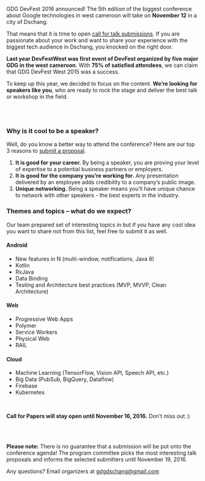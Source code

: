 GDG DevFest 2016 announced! The 5th edition of the biggest conference about Google technologies in west cameroon will take on **November 12** in a city of Dschang.

That means that it is time to open [call for talk submissions](https://docs.google.com/forms/d/e/1FAIpQLSdHK40rLKkqbScfJq2nYl_qHPggbV2MfWA7Tu7EGMgpebahww/viewform). If you are passionate about your work and want to share your experience with the biggest tech audience in Dschang, you knocked on the right door.

**Last year DevFestWest was first event of DevFest organized by five major GDG in the west cameroon**. With **75% of satisfied attendees**, we can claim that GDG DevFest West 2015 was a success.

To keep up this year, we decided to focus on the content. **We’re looking for speakers like you**, who are ready to rock the stage and deliver the best talk or workshop in the field.
<div class="text-center">
<a href="https://docs.google.com/forms/d/e/1FAIpQLSdHK40rLKkqbScfJq2nYl_qHPggbV2MfWA7Tu7EGMgpebahww/viewform" target="_blank" class="style-scope header-content" style="color: white; ">
  <paper-button class="primary style-scope header-content x-scope paper-button-0" raised="" role="button" tabindex="0" animated="" aria-disabled="false" elevation="1">Submit a proposal</paper-button>
</a>
</div>

<br/>

### Why is it cool to be a speaker?

Well, do you know a better way to attend the conference? Here are our top 3 reasons to [submit a proposal](https://docs.google.com/forms/d/e/1FAIpQLSdHK40rLKkqbScfJq2nYl_qHPggbV2MfWA7Tu7EGMgpebahww/viewform).

1. **It is good for your career.** By being a speaker, you are proving your level of expertise to a potential business partners or employers.
2. **It is good for the company you’re working for.** Any presentation delivered by an employee adds credibility to a company’s public image.
3. **Unique networking.** Being a speaker means you’ll have unique chance to network with other speakers - the best experts in the industry.

### Themes and topics – what do we expect?

Our team prepared set of interesting topics in but if you have any cool idea you want to share not from this list, feel free to submit it as well.

#### Android
* New features in N (multi-window, notifications, Java 8)
* Kotlin
* RxJava
* Data Binding
* Testing and Architecture best practices (MVP, MVVP, Clean Architecture)

#### Web
* Progressive Web Apps
* Polymer
* Service Workers
* Physical Web
* RAIL

#### Cloud
* Machine Learning (TensorFlow, Vision API, Speech API, etc.)
* Big Data (PubSub, BigQuery, Dataflow)
* Firebase
* Kubernetes

<br/>

**Call for Papers will stay open until November 16, 2016.** Don’t miss out :)

<div class="text-center">
<a href="https://docs.google.com/forms/d/e/1FAIpQLSdHK40rLKkqbScfJq2nYl_qHPggbV2MfWA7Tu7EGMgpebahww/viewform" target="_blank" class="style-scope header-content" style="color: white; ">
  <paper-button class="primary style-scope header-content x-scope paper-button-0" raised="" role="button" tabindex="0" animated="" aria-disabled="false" elevation="1">Submit a proposal</paper-button>
</a>
</div>
<br/>

**Please note:** There is no guarantee that a submission will be put onto the conference agenda! The program committee picks the most interesting talk proposals and informs the selected submitters until November 19, 2016.

Any questions? Email organizers at [gdgdschang@gmail.com](mailto:gdgdschang@gmail.com)



